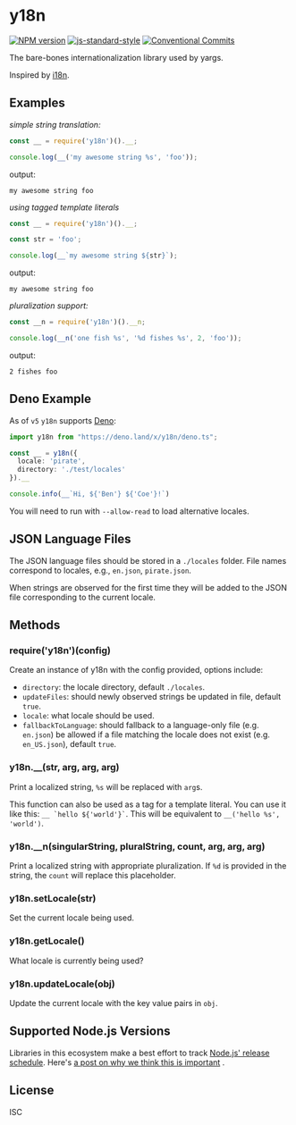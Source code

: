 # y18n

[![NPM version][npm-image]][npm-url]
[![js-standard-style][standard-image]][standard-url]
[![Conventional Commits](https://img.shields.io/badge/Conventional%20Commits-1.0.0-yellow.svg)](https://conventionalcommits.org)

The bare-bones internationalization library used by yargs.

Inspired by [i18n](https://www.npmjs.com/package/i18n).

## Examples

_simple string translation:_

```js
const __ = require('y18n')().__;

console.log(__('my awesome string %s', 'foo'));
```

output:

`my awesome string foo`

_using tagged template literals_

```js
const __ = require('y18n')().__;

const str = 'foo';

console.log(__`my awesome string ${str}`);
```

output:

`my awesome string foo`

_pluralization support:_

```js
const __n = require('y18n')().__n;

console.log(__n('one fish %s', '%d fishes %s', 2, 'foo'));
```

output:

`2 fishes foo`

## Deno Example

As of `v5` `y18n` supports [Deno](https://github.com/denoland/deno):

```typescript
import y18n from "https://deno.land/x/y18n/deno.ts";

const __ = y18n({
  locale: 'pirate',
  directory: './test/locales'
}).__

console.info(__`Hi, ${'Ben'} ${'Coe'}!`)
```

You will need to run with `--allow-read` to load alternative locales.

## JSON Language Files

The JSON language files should be stored in a `./locales` folder. File names correspond to locales,
e.g., `en.json`, `pirate.json`.

When strings are observed for the first time they will be added to the JSON file corresponding to
the current locale.

## Methods

### require('y18n')(config)

Create an instance of y18n with the config provided, options include:

* `directory`: the locale directory, default `./locales`.
* `updateFiles`: should newly observed strings be updated in file, default `true`.
* `locale`: what locale should be used.
* `fallbackToLanguage`: should fallback to a language-only file (e.g. `en.json`)
  be allowed if a file matching the locale does not exist (e.g. `en_US.json`), default `true`.

### y18n.\_\_(str, arg, arg, arg)

Print a localized string, `%s` will be replaced with `arg`s.

This function can also be used as a tag for a template literal. You can use it like this: <code>__
&#96;hello ${'world'}&#96;</code>. This will be equivalent to
`__('hello %s', 'world')`.

### y18n.\_\_n(singularString, pluralString, count, arg, arg, arg)

Print a localized string with appropriate pluralization. If `%d` is provided in the string,
the `count` will replace this placeholder.

### y18n.setLocale(str)

Set the current locale being used.

### y18n.getLocale()

What locale is currently being used?

### y18n.updateLocale(obj)

Update the current locale with the key value pairs in `obj`.

## Supported Node.js Versions

Libraries in this ecosystem make a best effort to track
[Node.js' release schedule](https://nodejs.org/en/about/releases/).
Here's [a post on why we think this is important](https://medium.com/the-node-js-collection/maintainers-should-consider-following-node-js-release-schedule-ab08ed4de71a)
.

## License

ISC

[npm-url]: https://npmjs.org/package/y18n

[npm-image]: https://img.shields.io/npm/v/y18n.svg

[standard-image]: https://img.shields.io/badge/code%20style-standard-brightgreen.svg

[standard-url]: https://github.com/feross/standard
